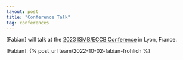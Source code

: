 ```yaml
---
layout: post
title: "Conference Talk"
tag: conferences
---
```

[Fabian] will talk at the [2023 ISMB/ECCB Conference](https://www.iscb.org/ismbeccb2023) in Lyon, France.

[Fabian]: {% post_url team/2022-10-02-fabian-frohlich %}
